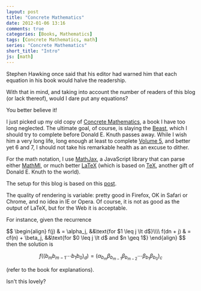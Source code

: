 ```yaml
---
layout: post
title: "Concrete Mathematics"
date: 2012-01-06 13:16
comments: true
categories: [Books, Mathematics]
tags: [Concrete Mathematics, math]
series: "Concrete Mathematics"
short_title: "Intro"
js: [math]
---
```

Stephen Hawking once said that his editor had warned him that each
equation in his book would halve the readership.

With that in mind, and taking into account the number of readers of
this blog (or lack thereof), would I dare put any equations?

You better believe it!
<!--more-->

I just picked up my old copy of
[Concrete Mathematics](http://en.wikipedia.org/wiki/Concrete_Mathematics),
a book I have too long neglected. The ultimate goal, of course, is
slaying the
[Beast](http://en.wikipedia.org/wiki/The_Art_of_Computer_Programming),
which I should try to complete before Donald E. Knuth passes away.
While I wish him a very long life, long enough at least to complete
[Volume 5](http://en.wikipedia.org/wiki/The_Art_of_Computer_Programming#Volumes),
and better yet 6 and 7, I should not take his remarkable health as an
excuse to dither.

For the math notation, I use [MathJax](http://www.mathjax.org/), a
JavaScript library that can parse either
[MathMl](http://www.w3.org/Math/), or much better
[LaTeX](http://www.latex-project.org/) (which is based on
[TeX](http://www.math.upenn.edu/TeX.html), another gift of Donald
E. Knuth to the world).

The setup for this blog is based on this
[post](http://greglus.com/blog/2011/11/29/integrate-MathJax-LaTeX-and-MathML-Markup-in-Octopress/).

The quality of rendering is variable: pretty good in Firefox, OK in
Safari or Chrome, and no idea in IE or Opera. Of course, it is not as
good as the output of LaTeX, but for the Web it is acceptable.

For instance, given the recurrence
<div markdown="0">
$$
\begin{align}
f(j) &amp; = \alpha_j, &amp;&amp;\text{for $1 \leq j \lt  d$}\\\\
f(dn + j) &amp; = cf(n) + \beta_j, &amp;&amp;\text{for $0 \leq j \lt d$ and $n \geq 1$}
\end{align}
$$
</div>
then the solution is

$$f \left( ( b_m b_{m-1} \cdots b_1 b_0)_d \right) = \left( \alpha_{b_m} \beta_{b_{m-1}} \beta_{b_{m-2}} \cdots \beta_{b_1} \beta_{b_0} \right)_c$$

(refer to the book for explanations).

Isn't this lovely?
